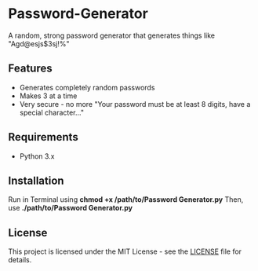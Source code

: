 # Password-Generator
A random, strong password generator that generates things like "Agd@esjs$3sj!%"

## Features

- Generates completely random passwords
- Makes 3 at a time
- Very secure - no more "Your password must be at least 8 digits, have a special character..."

## Requirements

- Python 3.x

## Installation

Run in Terminal using **chmod +x /path/to/Password Generator.py**
Then, use **./path/to/Password Generator.py**

## License

This project is licensed under the MIT License - see the [LICENSE](LICENSE) file for details.
